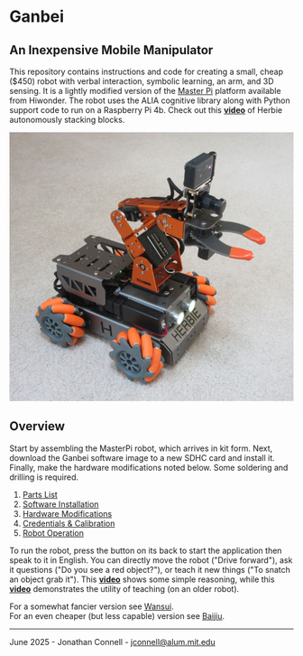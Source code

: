# Ganbei
## An Inexpensive Mobile Manipulator

This repository contains instructions and code for creating a small, cheap ($450) robot with verbal interaction, symbolic learning, an arm, and 3D sensing. It is a lightly modified version of the [Master Pi](https://www.hiwonder.com/products/masterpi?variant=39783006994519) platform available from Hiwonder. The robot uses the ALIA cognitive library along with Python support code to run on a Raspberry Pi 4b. Check out this [__video__](https://youtu.be/ncSaZPBFY3k) of Herbie autonomously stacking blocks.

![Herbie robot](doc/Herbie_TOF.jpg)

## Overview

Start by assembling the MasterPi robot, which arrives in kit form. Next, download the Ganbei software image to a new SDHC card and install it. Finally, make the hardware modifications noted below. Some soldering and drilling is required.

1. [Parts List](doc/parts_list.md)
2. [Software Installation](doc/software.md)
3. [Hardware Modifications](doc/hardware.md)
4. [Credentials & Calibration](doc/calibration.md)
5. [Robot Operation](doc/operation.md)

To run the robot, press the button on its back to start the application then speak to it in English. You can directly move the robot ("Drive forward"), ask it questions ("Do you see a red object?"), or teach it new things ("To snatch an object grab it"). This [__video__](https://youtu.be/qWLANb0PmbM) shows some simple reasoning, while this [__video__](https://youtu.be/EjzdjWy3SKM) demonstrates the utility of teaching (on an older robot).

For a somewhat fancier version see [Wansui](https://github.com/jconnell11/Wansui).<br/>
For an even cheaper (but less capable) version see [Baijiu](https://github.com/jconnell11/Baijiu).

---

June 2025 - Jonathan Connell - jconnell@alum.mit.edu


